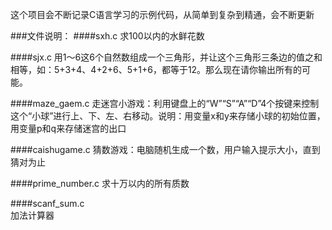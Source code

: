 这个项目会不断记录C语言学习的示例代码，从简单到复杂到精通，会不断更新

###文件说明：
####sxh.c 
求100以内的水鲜花数

####sjx.c 
用1～6这6个自然数组成一个三角形，并让这个三角形三条边的值之和相等，如：5+3+4、4+2+6、5+1+6，都等于12。那么现在请你输出所有的可能。

####maze_gaem.c 
走迷宫小游戏：利用键盘上的“W”“S”“A”“D”4个按键来控制这个“小球”进行上、下、左、右移动。说明：用变量x和y来存储小球的初始位置，用变量p和q来存储迷宫的出口

####caishugame.c 
猜数游戏：电脑随机生成一个数，用户输入提示大小，直到猜对为止

####prime_number.c 
求十万以内的所有质数

####scanf_sum.c    
加法计算器
